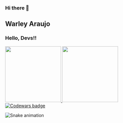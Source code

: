 ### Hi there 👋

<!--
**warleyaraujo/warleyaraujo** is a ✨ _special_ ✨ repository because its `README.md` (this file) appears on your GitHub profile.

Here are some ideas to get you started:

- 🔭 Atualmente estou trabalhando em ...
- 🌱 Atualmente estou aprendendo <img src="https://cdn.jsdelivr.net/gh/devicons/devicon/icons/java/java-original.svg" width="40" height="40"/>
- 👯 Estou procurando colaborar em ...
- 🤔 Estou procurando ajuda com ...
- 💬 Pergunte-me sobre ...
- 📫 Como entrar em contato comigo: ...
- 😄 Pronomes: ...
- ⚡ Curiosidade: ...
-->

## Warley Araujo
### Hello, Devs!!

<div>
  <a href="https://github.com/warleyaraujo">
    <img height="180em" src="https://github-readme-stats.vercel.app/api/top-langs/?username=warleyaraujo&layout=compact&langs_count=7&theme=dracula"/>
    <img height="180em" src="https://github-readme-stats.vercel.app/api?username=warleyaraujo&show_icons=true&theme=dracula&include_all_commits=true&count_private=true"/>
  </a>
</div>

<!-- Link para seu perfil Codewars -->
<a href="https://www.codewars.com/users/warleyaraujo">
  <img src="https://www.codewars.com/users/warleyaraujo/badges/small" alt="Codewars badge">
</a>

![Snake animation](https://github.com/warleyaraujo/warleyaraujo/blob/output/github-contribution-grid-snake.svg)
